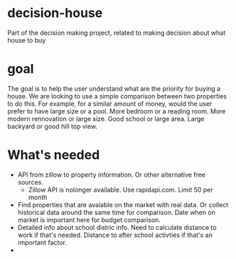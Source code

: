 # decision-house
Part of the decision making project, related to making decision about what house to buy

# goal
The goal is to help the user understand what are the priority for buying a house. We are looking to use a simple comparison between two properties to do this. For example, for a similar amount of money, would the user prefer to have large size or a pool. More bedroom or a reading room. More modern rennovation or large size. Good school or large area. Large backyard or good hill top view. 

# What's needed
* API from zillow to property information. Or other alternative free sources. 
  * Zillow API is nolonger available. Use rapidapi.com. Limit 50 per month
* Find properties that are avaiable on the market with real data. Or collect historical data around the same time for comparison. Date when on market is important here for budget comparison. 
* Detailed info about school distric info. Need to calculate distance to work if that's needed. Distance to after school activties if that's an important factor. 
* 